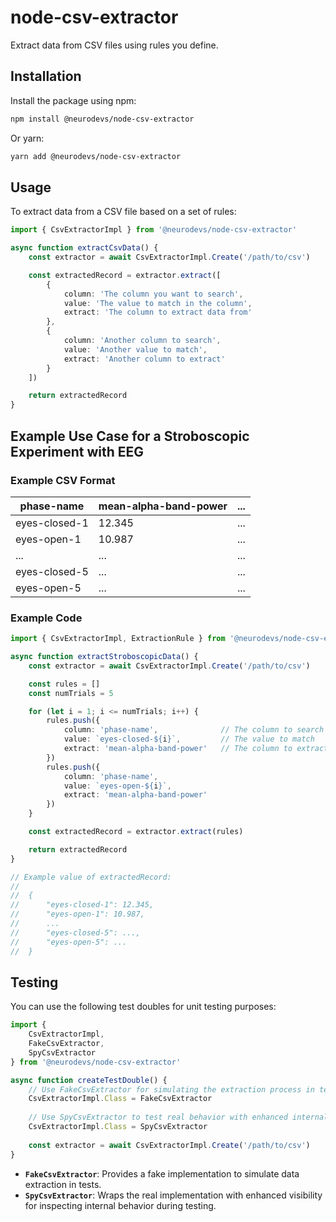 # node-csv-extractor

Extract data from CSV files using rules you define.

## Installation

Install the package using npm:

```bash
npm install @neurodevs/node-csv-extractor
```

Or yarn:

```bash
yarn add @neurodevs/node-csv-extractor
```

## Usage

To extract data from a CSV file based on a set of rules:

```typescript
import { CsvExtractorImpl } from '@neurodevs/node-csv-extractor'

async function extractCsvData() {
    const extractor = await CsvExtractorImpl.Create('/path/to/csv')

    const extractedRecord = extractor.extract([
        {
            column: 'The column you want to search',
            value: 'The value to match in the column',
            extract: 'The column to extract data from'
        },
        {
            column: 'Another column to search',
            value: 'Another value to match',
            extract: 'Another column to extract'
        }
    ])

    return extractedRecord
}
```

## Example Use Case for a Stroboscopic Experiment with EEG

### Example CSV Format

| phase-name      | mean-alpha-band-power | ... |
|-----------------|-----------------------|-----|
| eyes-closed-1   | 12.345                | ... |
| eyes-open-1     | 10.987                | ... |
| ...             | ...                   | ... |
| eyes-closed-5   | ...                   | ... |
| eyes-open-5     | ...                   | ... |

### Example Code

```typescript
import { CsvExtractorImpl, ExtractionRule } from '@neurodevs/node-csv-extractor'

async function extractStroboscopicData() {
    const extractor = await CsvExtractorImpl.Create('/path/to/csv')

    const rules = []
    const numTrials = 5

    for (let i = 1; i <= numTrials; i++) {
        rules.push({
            column: 'phase-name',              // The column to search
            value: `eyes-closed-${i}`,         // The value to match
            extract: 'mean-alpha-band-power'   // The column to extract
        })
        rules.push({
            column: 'phase-name',
            value: `eyes-open-${i}`,
            extract: 'mean-alpha-band-power'
        })
    }

    const extractedRecord = extractor.extract(rules)

    return extractedRecord
}

// Example value of extractedRecord:
//
//  {
//      "eyes-closed-1": 12.345,
//      "eyes-open-1": 10.987,
//      ...
//      "eyes-closed-5": ...,
//      "eyes-open-5": ...
//  }
```

## Testing

You can use the following test doubles for unit testing purposes:

```typescript
import {
    CsvExtractorImpl,
    FakeCsvExtractor,
    SpyCsvExtractor
} from '@neurodevs/node-csv-extractor'

async function createTestDouble() {
    // Use FakeCsvExtractor for simulating the extraction process in tests
    CsvExtractorImpl.Class = FakeCsvExtractor
    
    // Use SpyCsvExtractor to test real behavior with enhanced internal visibility
    CsvExtractorImpl.Class = SpyCsvExtractor
    
    const extractor = await CsvExtractorImpl.Create('/path/to/csv')
}
```

- **`FakeCsvExtractor`**: Provides a fake implementation to simulate data extraction in tests.
- **`SpyCsvExtractor`**: Wraps the real implementation with enhanced visibility for inspecting internal behavior during testing.

